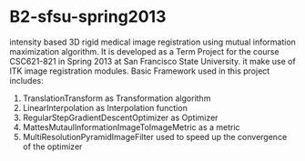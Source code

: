 B2-sfsu-spring2013
==================

intensity based 3D rigid medical image registration using mutual information maximization algorithm.
It is developed as a Term Project for the course CSC621-821 in Spring 2013 at San Francisco State University.
it make use of ITK image registration modules. Basic Framework used in this project includes: <br>
1. TranslationTransform as Transformation algorithm <br>
2. LinearInterpolation as Interpolation function <br>
3. RegularStepGradientDescentOptimizer as Optimizer <br>
4. MattesMutaulInformationImageToImageMetric as a metric <br>
5. MultiResolutionPyramidImageFilter used to speed up the convergence of the optimizer <br>
